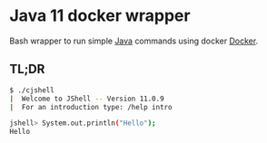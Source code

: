 # Java 11 docker wrapper

Bash wrapper to run simple [Java](https://www.java.com/) commands using docker [Docker](https://www.docker.com/).

## TL;DR

```bash
$ ./cjshell
|  Welcome to JShell -- Version 11.0.9
|  For an introduction type: /help intro

jshell> System.out.println("Hello");
Hello
```
